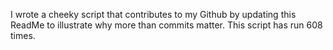 I wrote a cheeky script that contributes to my Github by updating this ReadMe to illustrate why more than commits matter. This script has run 608 times.